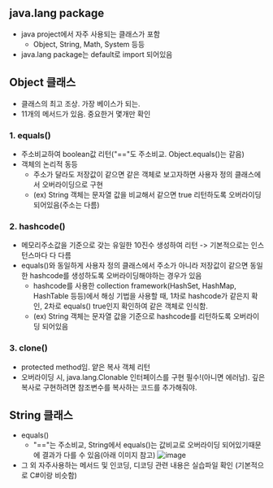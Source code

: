 ## java.lang package
  * java project에서 자주 사용되는 클래스가 포함
    - Object, String, Math, System 등등
  * java.lang package는 default로 import 되어있음

## Object 클래스
  * 클래스의 최고 조상. 가장 베이스가 되는.
  * 11개의 메서드가 있음. 중요한거 몇개만 확인
  ### 1. equals()
   - 주소비교하여 boolean값 리턴("=="도 주소비교. Object.equals()는 같음)
   - 객체의 논리적 동등
     - 주소가 달라도 저장값이 같으면 같은 객체로 보고자하면 사용자 정의 클래스에서 오버라이딩으로 구현
     - (ex) String 객체는 문자열 값을 비교해서 같으면 true 리턴하도록 오버라이딩 되어있음(주소는 다름)
  ### 2. hashcode()
   - 메모리주소값을 기준으로 갖는 유일한 10진수 생성하여 리턴 -> 기본적으로는 인스턴스마다 다 다름
   - equals()와 동일하게 사용자 정의 클래스에서 주소가 아니라 저장값이 같으면 동일한 hashcode를 생성하도록 오버라이딩해야하는 경우가 있음
     - hashcode를 사용한 collection framework(HashSet, HashMap, HashTable 등등)에서 해싱 기법을 사용할 때, 1차로 hashcode가 같은지 확인, 2차로 equals() true인지 확인하여 같은 객체로 인식함.
     - (ex) String 객체는 문자열 값을 기준으로 hashcode를 리턴하도록 오버라이딩 되어있음
  ### 3. clone()
   - protected method임. 얕은 복사 객체 리턴
   - 오버라이딩 시, java.lang.Clonable 인터페이스를 구현 필수!(아니면 에러남). 깊은복사로 구현하려면 참조변수를 복사하는 코드를 추가해줘야.


## String 클래스
  * equals()
    - "=="는 주소비교, String에서 equals()는 값비교로 오버라이딩 되어있기때문에 결과가 다를 수 있음(아래 이미지 참고)
  ![image](https://user-images.githubusercontent.com/102529294/168051296-3d291180-65fc-4677-80ea-33ab9d81be50.png)
  * 그 외 자주사용하는 메서드 및 인코딩, 디코딩 관련 내용은 실습파일 확인 (기본적으로 C#이랑 비슷함)
  
